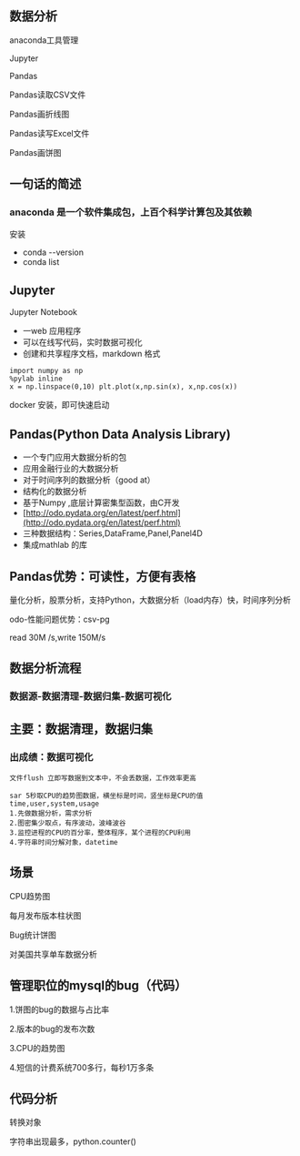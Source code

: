 ## 数据分析

anaconda工具管理

Jupyter

Pandas

Pandas读取CSV文件

Pandas画折线图

Pandas读写Excel文件

Pandas画饼图

## 一句话的简述

### anaconda 是一个软件集成包，上百个科学计算包及其依赖

安装

* conda --version
* conda list

## Jupyter

Jupyter Notebook

* 一web 应用程序
* 可以在线写代码，实时数据可视化
* 创建和共享程序文档，markdown 格式

```
import numpy as np
%pylab inline
x = np.linspace(0,10) plt.plot(x,np.sin(x), x,np.cos(x))
```

docker 安装，即可快速启动

## Pandas\(Python Data Analysis Library\)

* 一个专门应用大数据分析的包
* 应用金融行业的大数据分析
* 对于时间序列的数据分析（good at）
* 结构化的数据分析
* 基于Numpy ,底层计算密集型函数，由C开发
* [http://odo.pydata.org/en/latest/perf.html](http://odo.pydata.org/en/latest/perf.html)
* 三种数据结构：Series,DataFrame,Panel,Panel4D
* 集成mathlab 的库



## Pandas优势：可读性，方便有表格

量化分析，股票分析，支持Python，大数据分析（load内存）快，时间序列分析

odo-性能问题优势：csv-pg

read 30M /s,write 150M/s

## 

## 数据分析流程

### 数据源-数据清理-数据归集-数据可视化

## 主要：数据清理，数据归集

### 出成绩：数据可视化

```
文件flush 立即写数据到文本中，不会丢数据，工作效率更高

sar 5秒取CPU的趋势图数据，横坐标是时间，竖坐标是CPU的值
time,user,system,usage
1.先做数据分析，需求分析
2.图密集少取点，有序波动，波峰波谷
3.监控进程的CPU的百分率，整体程序，某个进程的CPU利用
4.字符串时间分解对象，datetime

```

## 场景

CPU趋势图

每月发布版本柱状图

Bug统计饼图

对美国共享单车数据分析



## 管理职位的mysql的bug（代码）

1.饼图的bug的数据与占比率

2.版本的bug的发布次数

3.CPU的趋势图

4.短信的计费系统700多行，每秒1万多条

## 代码分析

转换对象

字符串出现最多，python.counter\(\)





